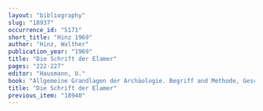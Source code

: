 ```yaml
---
layout: "bibliography"
slug: "18937"
occurrence_id: "5171"
short_title: "Hinz 1969"
author: "Hinz, Walther"
publication_year: "1969"
title: "Die Schrift der Elamer"
pages: "222-227"
editor: "Hausmann, U."
book: "Allgemeine Grandlagen der Archäologie. Begriff and Methode, Geschichte, Problem der Form, Schriftzeugnisse, Handbuch der Archäologie (München)"
title: "Die Schrift der Elamer"
previous_item: "18940"
---
```

